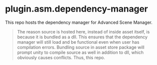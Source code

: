 # plugin.asm.dependency-manager
This repo hosts the dependency manager for Advanced Scene Manager.

> The reason source is hosted here, instead of inside asset itself, is because it is bundled as a dll. This ensures that the dependency manager will still load and be functional even when user has compilation errors.
Bundling source in asset store package will prompt unity to compile source as well in addition to dll, which obviously causes conflicts. Thus, this repo.

